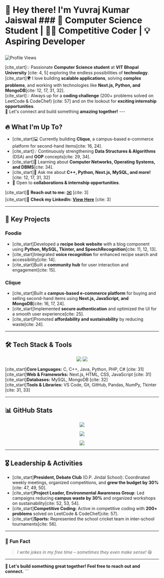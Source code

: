 # **👋 Hey there! I'm Yuvraj Kumar Jaiswal** ### **🚀 Computer Science Student | 👨‍💻 Competitive Coder | 💡 Aspiring Developer** <p align="center">
   <img src="https://komarev.com/ghpvc/?username=yuvrajkumarjaiswal&label=Profile%20views&color=0e75b6&style=flat" alt="Profile Views" />
</p>

[cite_start]💡 Passionate **Computer Science student** at **VIT Bhopal University** [cite: 4, 5] exploring the endless possibilities of **technology**.  
[cite_start]🌍 I love building **scalable applications**, solving **complex problems**, and working with technologies like **Next.js, Python, and MongoDB**[cite: 12, 17, 31, 32].  
[cite_start]💡 Always up for a **coding challenge** (200+ problems solved on LeetCode & CodeChef) [cite: 57] and on the lookout for **exciting internship opportunities**.  
🎯 Let's connect and build something **amazing together!** ---

## 🔥 **What I'm Up To?**
- [cite_start]💻 Currently building **Clique**, a campus-based e-commerce platform for second-hand items[cite: 16, 24].
- [cite_start]💡 Continuously strengthening **Data Structures & Algorithms** (DSA) and **OOP** concepts[cite: 29, 34].
- [cite_start]🌱 Learning about **Computer Networks, Operating Systems, and DBMS**[cite: 34].
- [cite_start]💬 Ask me about **C++, Python, Next.js, MySQL, and more!** [cite: 12, 17, 31, 32]
- 🎯 Open to **collaborations & internship opportunities**.  

[cite_start]📩 **Reach out to me:** **[✉️](mailto:yuvrajkumarjaiswal2022@vitbhopal.ac.in)** [cite: 3]  
[cite_start]📄 **Check my LinkedIn:** **[View Here](https://linkedin.com/in/yuvraj-kumar-jaiswal-832559252)** [cite: 3]

---

## 🚀 **Key Projects**

### **Foodie**
- [cite_start]Developed a **recipe book website** with a blog component using **Python, MySQL, Tkinter, and SpeechRecognition**[cite: 11, 12, 13].
- [cite_start]Integrated **voice recognition** for enhanced recipe search and accessibility[cite: 14].
- [cite_start]Built a **community hub** for user interaction and engagement[cite: 15].

### **Clique**
- [cite_start]Built a **campus-based e-commerce platform** for buying and selling second-hand items using **Next.js, JavaScript, and MongoDB**[cite: 16, 17, 24].
- [cite_start]Implemented **secure authentication** and optimized the UI for a smooth user experience[cite: 25].
- [cite_start]Promoted **affordability and sustainability** by reducing waste[cite: 24].

---

## 🛠 **Tech Stack & Tools**
<p align="center">
  <img src="https://skillicons.dev/icons?i=cpp,java,python,js,nextjs,html,css,mysql,mongodb,git,vscode" />
  <img src="https://skillicons.dev/icons?i=php,cs,linux" />
</p>

[cite_start]**Core Languages:** C, C++, Java, Python, PHP, C# [cite: 31]  
[cite_start]**Web & Frameworks:** Next.js, HTML, CSS, JavaScript [cite: 31]  
[cite_start]**Databases:** MySQL, MongoDB [cite: 32]  
[cite_start]**Tools & Libraries:** VS Code, Git, GitHub, Pandas, NumPy, Tkinter [cite: 31, 33]  

---

## 📊 **GitHub Stats**
<p align="center">
  <img src="https://github-readme-stats.vercel.app/api?username=yuvrajkumarjaiswal&show_icons=true&theme=radical" />
</p>

<p align="center">
  <img src="https://github-readme-streak-stats.herokuapp.com/?user=yuvrajkumarjaiswal&theme=radical" />
</p>

<p align="center">
  <img src="https://github-readme-stats.vercel.app/api/top-langs/?username=yuvrajkumarjaiswal&layout=compact&theme=radical" />
</p>

---

## 🎖️ **Leadership & Activities**
- [cite_start]**President, Debate Club** (O.P. Jindal School): Coordinated weekly meetings, organized competitions, and **grew the budget by 30%**[cite: 47, 49, 50].
- [cite_start]**Project Leader, Environmental Awareness Group**: Led campaigns reducing **campus waste by 30%** and organized workshops on sustainability[cite: 52, 53, 54].
- [cite_start]**Competitive Coding:** Active in competitive coding with **200+ problems** solved on LeetCode & CodeChef[cite: 57].
- [cite_start]**Sports:** Represented the school cricket team in inter-school tournaments[cite: 56].

---

### 🎯 **Fun Fact**
> _I write jokes in my free time – sometimes they even make sense!_ 😆  

---

**🚀 Let's build something great together! Feel free to reach out and connect.** ```
